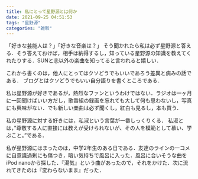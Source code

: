 ```yaml
---
title: 私にとって星野源とは何か
date: 2021-09-25 04:51:53
tags: "星野源"
categories: "雑駁"
---
```


「好きな芸能人は？」「好きな音楽は？」
そう聞かれたら私は必ず星野源と答える．そう答えておけば，相手は納得するし，知っている星野源の知識を教えてくれたりする．SUNと恋以外の楽曲を知ってると言われると嬉しい．

これから書くのは，他人にとってはクソどうでもいいであろう差異と病みの話である．
ブログとはクソどうでもいい自分語りを書くところである．

私は星野源が好きであるが，熱烈なファンというわけではない．ラジオは一ヶ月に一回聞けばいい方だし，歌番組の録画を忘れても大して何も思わないし，写真にも興味がない．でも新しい楽曲は必ず聞くし，紅白も見るし，本も買う．

私の星野源に対する好きには，私淑という言葉が一番しっくりくる．
私淑とは，”尊敬する人に直接には教えが受けられないが、その人を模範として慕い、学ぶこと。”である．

私が星野源にはまったのは，中学2年生のある日である．友達のラインの一コメに自意識過剰にも傷つき，暗い気持ちで風呂に入った．風呂に合いそうな曲をiPod nanoから探した．『湯気』という曲があったので，それをかけた．次に流れてきたのは『変わらないまま』だった．